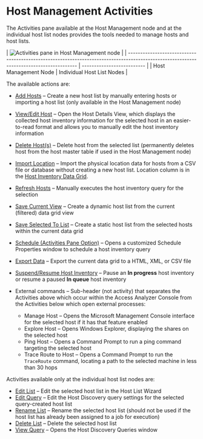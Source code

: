 # Host Management Activities

The Activities pane available at the Host Management node and at the individual host list nodes
provides the tools needed to manage hosts and host lists.

| ![Activities pane in Host Management node](/img/product_docs/accessanalyzer/admin/hostmanagement/actions/activitiesindividualhost.webp) |
| --------------------------------------------------------------------------------------------------------------------------------------- | -------------------------- |
| Host Management Node                                                                                                                    | Individual Host List Nodes |

The available actions are:

- [Add Hosts](/docs/accessanalyzer/12.0/administration/host-management/actions/add.md) – Create a new host list by manually entering hosts or importing a host list
  (only available in the Host Management node)
- [View/Edit Host](/docs/accessanalyzer/12.0/administration/host-management/actions/viewhost.md) – Open the Host Details View, which displays the collected host
  inventory information for the selected host in an easier-to-read format and allows you to manually
  edit the host inventory information
- [Delete Host(s)](/docs/accessanalyzer/12.0/administration/host-management/actions/deletehost.md) – Delete host from the selected list (permanently deletes host
  from the host master table if used in the Host Management node)
- [Import Location](/docs/accessanalyzer/12.0/administration/host-management/actions/importlocation.md) – Import the physical location data for hosts from a CSV file
  or database without creating a new host list. Location column is in the
  [Host Inventory Data Grid](/docs/accessanalyzer/12.0/administration/host-management/datagrid.md).
- [Refresh Hosts](/docs/accessanalyzer/12.0/administration/host-management/actions/refresh.md) – Manually executes the host inventory query for the selection
- [Save Current View](/docs/accessanalyzer/12.0/administration/host-management/actions/saveview.md) – Create a dynamic host list from the current (filtered) data
  grid view
- [Save Selected To List](/docs/accessanalyzer/12.0/administration/host-management/actions/savetolist.md) – Create a static host list from the selected hosts within
  the current data grid
- [Schedule (Activities Pane Option)](/docs/accessanalyzer/12.0/administration/host-management/actions/schedule.md) – Opens a customized Schedule Properties window
  to schedule a host inventory query
- [Export Data](/docs/accessanalyzer/12.0/administration/host-management/actions/export.md) – Export the current data grid to a HTML, XML, or CSV file
- [Suspend/Resume Host Inventory](/docs/accessanalyzer/12.0/administration/host-management/actions/suspend.md) – Pause an **In progress** host inventory or resume a
  paused **In queue** host inventory
- External commands – Sub-header (not activity) that separates the Activities above which occur
  within the Access Analyzer Console from the Activities below which open external processes:

  - Manage Host – Opens the Microsoft Management Console interface for the selected host if it has
    that feature enabled
  - Explore Host – Opens Windows Explorer, displaying the shares on the selected host
  - Ping Host – Opens a Command Prompt to run a ping command targeting the selected host
  - Trace Route to Host – Opens a Command Prompt to run the `TraceRoute` command, locating a path
    to the selected machine in less than 30 hops

Activities available only at the individual host list nodes are:

- [Edit List](/docs/accessanalyzer/12.0/administration/host-management/actions/editlist.md) – Edit the selected host list in the Host List Wizard
- [Edit Query](/docs/accessanalyzer/12.0/administration/host-management/actions/editquery.md) – Edit the Host Discovery query settings for the selected query-created
  host list
- [Rename List](/docs/accessanalyzer/12.0/administration/host-management/actions/rename.md) – Rename the selected host list (should not be used if the host list has
  already been assigned to a job for execution)
- [Delete List](/docs/accessanalyzer/12.0/administration/host-management/actions/deletelist.md) – Delete the selected host list
- [View Query](/docs/accessanalyzer/12.0/administration/host-management/actions/viewquery.md) – Opens the Host Discovery Queries window
